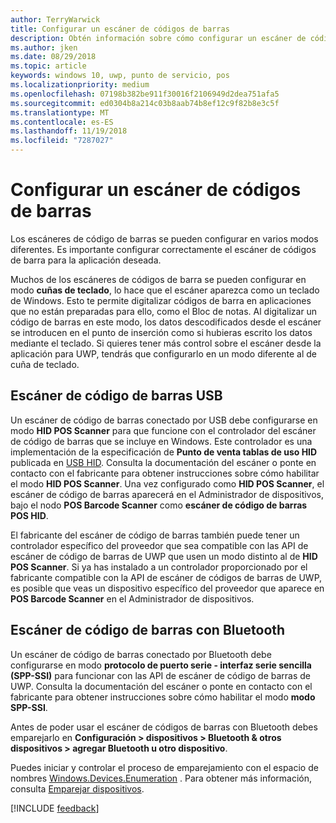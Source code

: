 ```yaml
---
author: TerryWarwick
title: Configurar un escáner de códigos de barras
description: Obtén información sobre cómo configurar un escáner de códigos de barras para la aplicación deseada.
ms.author: jken
ms.date: 08/29/2018
ms.topic: article
keywords: windows 10, uwp, punto de servicio, pos
ms.localizationpriority: medium
ms.openlocfilehash: 07198b382be911f30016f2106949d2dea751afa5
ms.sourcegitcommit: ed0304b8a214c03b8aab74b8ef12c9f82b8e3c5f
ms.translationtype: MT
ms.contentlocale: es-ES
ms.lasthandoff: 11/19/2018
ms.locfileid: "7287027"
---
```

# <a name="configure-a-barcode-scanner"></a>Configurar un escáner de códigos de barras

Los escáneres de código de barras se pueden configurar en varios modos diferentes.  Es importante configurar correctamente el escáner de códigos de barra para la aplicación deseada.

Muchos de los escáneres de códigos de barra se pueden configurar en modo **cuñas de teclado**, lo hace que el escáner aparezca como un teclado de Windows.  Esto te permite digitalizar códigos de barra en aplicaciones que no están preparadas para ello, como el Bloc de notas.  Al digitalizar un código de barras en este modo, los datos descodificados desde el escáner se introducen en el punto de inserción como si hubieras escrito los datos mediante el teclado.  Si quieres tener más control sobre el escáner desde la aplicación para UWP, tendrás que configurarlo en un modo diferente al de cuña de teclado.

## <a name="usb-barcode-scanner"></a>Escáner de código de barras USB
Un escáner de código de barras conectado por USB debe configurarse en modo **HID POS Scanner** para que funcione con el controlador del escáner de código de barras que se incluye en Windows. Este controlador es una implementación de la especificación de **Punto de venta tablas de uso HID** publicada en [USB HID](http://www.usb.org/developers/hidpage/).  Consulta la documentación del escáner o ponte en contacto con el fabricante para obtener instrucciones sobre cómo habilitar el modo **HID POS Scanner**.  Una vez configurado como **HID POS Scanner**, el escáner de código de barras aparecerá en el Administrador de dispositivos, bajo el nodo **POS Barcode Scanner** como **escáner de código de barras POS HID**.

El fabricante del escáner de código de barras también puede tener un controlador específico del proveedor que sea compatible con las API de escáner de código de barras de UWP que usen un modo distinto al de **HID POS Scanner**.  Si ya has instalado a un controlador proporcionado por el fabricante compatible con la API de escáner de códigos de barras de UWP, es posible que veas un dispositivo específico del proveedor que aparece en **POS Barcode Scanner** en el Administrador de dispositivos.

## <a name="bluetooth-barcode-scanner"></a>Escáner de código de barras con Bluetooth
Un escáner de código de barras conectado por Bluetooth debe configurarse en modo **protocolo de puerto serie - interfaz serie sencilla (SPP-SSI)** para funcionar con las API de escáner de código de barras de UWP.  Consulta la documentación del escáner o ponte en contacto con el fabricante para obtener instrucciones sobre cómo habilitar el modo **modo SPP-SSI**.

Antes de poder usar el escáner de códigos de barras con Bluetooth debes emparejarlo en **Configuración > dispositivos > Bluetooth & otros dispositivos > agregar Bluetooth u otro dispositivo**.

Puedes iniciar y controlar el proceso de emparejamiento con el espacio de nombres [Windows.Devices.Enumeration](https://docs.microsoft.com/uwp/api/windows.devices.enumeration) .  Para obtener más información, consulta [Emparejar dispositivos](https://docs.microsoft.com/windows/uwp/devices-sensors/pair-devices).

[!INCLUDE [feedback](./includes/pos-feedback.md)]